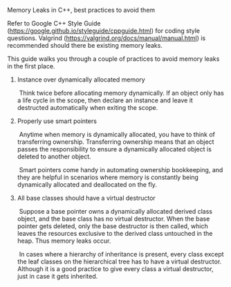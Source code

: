 Memory Leaks in C++, best practices to avoid them

Refer to Google C++ Style Guide (https://google.github.io/styleguide/cppguide.html) for coding style questions. Valgrind (https://valgrind.org/docs/manual/manual.html) is recommended should there be existing memory leaks.

This guide walks you through a couple of practices to avoid memory leaks in the first place.

1. Instance over dynamically allocated memory

   ​	Think twice before allocating memory dynamically. If an object only has a life cycle in the scope, then declare an instance and leave it destructed automatically when exiting the scope.

2. Properly use smart pointers

   ​	Anytime when memory is dynamically allocated, you have to think of transferring ownership. Transferring ownership means that an object passes the responsibility to ensure a dynamically allocated object is deleted to another object.

   ​	Smart pointers come handy in automating ownership bookkeeping, and they are helpful in scenarios where memory is constantly being dynamically allocated and deallocated on the fly.

3. All base classes should have a virtual destructor

   ​	Suppose a base pointer owns a dynamically allocated derived class object, and the base class has no virtual destructor. When the base pointer gets deleted, only the base destructor is then called, which leaves the resources exclusive to the derived class untouched in the heap. Thus memory leaks occur.

   ​	In cases where a hierarchy of inheritance is present, every class except the leaf classes on the hierarchical tree has to have a virtual destructor. Although it is a good practice to give every class a virtual destructor, just in case it gets inherited. 